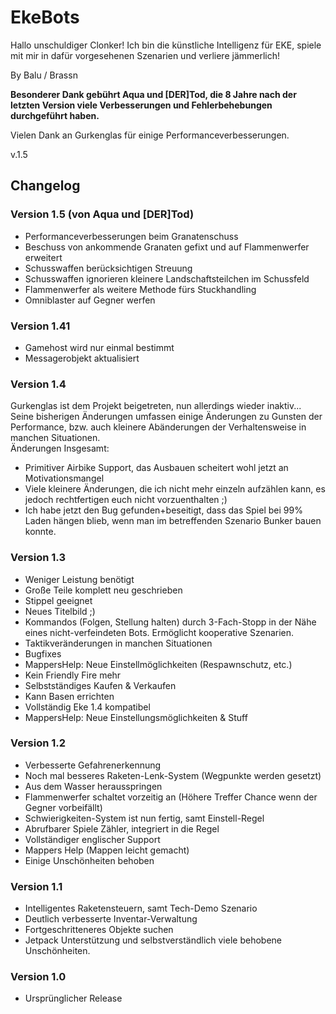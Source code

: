 # EkeBots
Hallo unschuldiger Clonker!
Ich bin die künstliche Intelligenz für EKE, spiele mit mir in dafür vorgesehenen Szenarien und verliere jämmerlich!

By Balu / Brassn

**Besonderer Dank gebührt Aqua und [DER]Tod, die 8 Jahre nach der letzten Version viele Verbesserungen und Fehlerbehebungen durchgeführt haben.**

Vielen Dank an Gurkenglas für einige Performanceverbesserungen.  

v.1.5

## Changelog
### Version 1.5 (von Aqua und [DER]Tod)
- Performanceverbesserungen beim Granatenschuss
- Beschuss von ankommende Granaten gefixt und auf Flammenwerfer erweitert
- Schusswaffen berücksichtigen Streuung
- Schusswaffen ignorieren kleinere Landschaftsteilchen im Schussfeld
- Flammenwerfer als weitere Methode fürs Stuckhandling
- Omniblaster auf Gegner werfen

### Version 1.41
- Gamehost wird nur einmal bestimmt
- Messagerobjekt aktualisiert

### Version 1.4
Gurkenglas ist dem Projekt beigetreten, nun allerdings wieder inaktiv...  
Seine bisherigen Änderungen umfassen einige Änderungen zu Gunsten der Performance, bzw. auch kleinere Abänderungen der Verhaltensweise in manchen Situationen.  
Änderungen Insgesamt:
- Primitiver Airbike Support, das Ausbauen scheitert wohl jetzt an Motivationsmangel
- Viele kleinere Änderungen, die ich nicht mehr einzeln aufzählen kann, es jedoch rechtfertigen euch nicht vorzuenthalten ;)
- Ich habe jetzt den Bug gefunden+beseitigt, dass das Spiel bei 99% Laden hängen blieb, wenn man im betreffenden Szenario Bunker bauen konnte.

### Version 1.3
- Weniger Leistung benötigt
- Große Teile komplett neu geschrieben
- Stippel geeignet
- Neues Titelbild ;)
- Kommandos (Folgen, Stellung halten) durch 3-Fach-Stopp in der Nähe eines nicht-verfeindeten Bots. Ermöglicht kooperative Szenarien.
- Taktikveränderungen in manchen Situationen
- Bugfixes
- MappersHelp: Neue Einstellmöglichkeiten (Respawnschutz, etc.)
- Kein Friendly Fire mehr
- Selbstständiges Kaufen & Verkaufen
- Kann Basen errichten
- Vollständig Eke 1.4 kompatibel
- MappersHelp: Neue Einstellungsmöglichkeiten & Stuff

### Version 1.2
- Verbesserte Gefahrenerkennung
- Noch mal besseres Raketen-Lenk-System (Wegpunkte werden gesetzt)
- Aus dem Wasser herausspringen
- Flammenwerfer schaltet vorzeitig an (Höhere Treffer Chance wenn der Gegner vorbeifällt)
- Schwierigkeiten-System ist nun fertig, samt Einstell-Regel
- Abrufbarer Spiele Zähler, integriert in die Regel
- Vollständiger englischer Support
- Mappers Help (Mappen leicht gemacht)
- Einige Unschönheiten behoben

### Version 1.1
- Intelligentes Raketensteuern, samt Tech-Demo Szenario
- Deutlich verbesserte Inventar-Verwaltung
- Fortgeschritteneres Objekte suchen
- Jetpack Unterstützung
und selbstverständlich viele behobene Unschönheiten.

### Version 1.0
- Ursprünglicher Release
